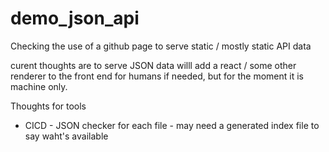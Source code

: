 # demo_json_api

Checking the use of a github page to serve static / mostly static API data 

curent thoughts are to serve JSON data
willl add a react / some other renderer to the front end for humans if needed, but for the moment it is machine only. 

Thoughts for tools 
 - CICD - JSON checker for each file 
        - may need a generated index file to say waht's available 